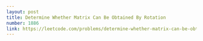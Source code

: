```yaml
---
layout: post
title: Determine Whether Matrix Can Be Obtained By Rotation
number: 1886
link: https://leetcode.com/problems/determine-whether-matrix-can-be-obtained-by-rotation
---
```

